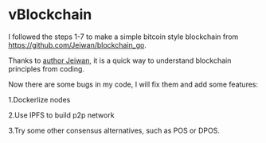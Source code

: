 # vBlockchain

I followed the steps 1-7 to make a simple bitcoin style blockchain from https://github.com/Jeiwan/blockchain_go.

Thanks to [author Jeiwan](https://github.com/Jeiwan), it is a quick way to understand blockchain principles from coding.

Now there are some bugs in my code, I will fix them and add some features:

1.Dockerlize nodes

2.Use IPFS to build p2p network

3.Try some other consensus alternatives, such as POS or DPOS.
